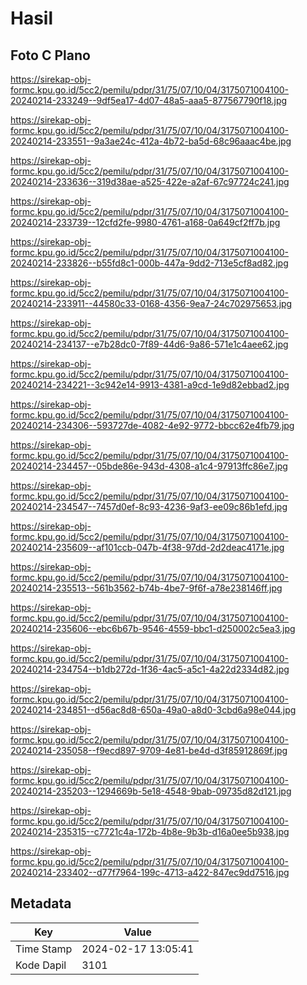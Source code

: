 # Hasil

## Foto C Plano

https://sirekap-obj-formc.kpu.go.id/5cc2/pemilu/pdpr/31/75/07/10/04/3175071004100-20240214-233249--9df5ea17-4d07-48a5-aaa5-877567790f18.jpg

https://sirekap-obj-formc.kpu.go.id/5cc2/pemilu/pdpr/31/75/07/10/04/3175071004100-20240214-233551--9a3ae24c-412a-4b72-ba5d-68c96aaac4be.jpg

https://sirekap-obj-formc.kpu.go.id/5cc2/pemilu/pdpr/31/75/07/10/04/3175071004100-20240214-233636--319d38ae-a525-422e-a2af-67c97724c241.jpg

https://sirekap-obj-formc.kpu.go.id/5cc2/pemilu/pdpr/31/75/07/10/04/3175071004100-20240214-233739--12cfd2fe-9980-4761-a168-0a649cf2ff7b.jpg

https://sirekap-obj-formc.kpu.go.id/5cc2/pemilu/pdpr/31/75/07/10/04/3175071004100-20240214-233826--b55fd8c1-000b-447a-9dd2-713e5cf8ad82.jpg

https://sirekap-obj-formc.kpu.go.id/5cc2/pemilu/pdpr/31/75/07/10/04/3175071004100-20240214-233911--44580c33-0168-4356-9ea7-24c702975653.jpg

https://sirekap-obj-formc.kpu.go.id/5cc2/pemilu/pdpr/31/75/07/10/04/3175071004100-20240214-234137--e7b28dc0-7f89-44d6-9a86-571e1c4aee62.jpg

https://sirekap-obj-formc.kpu.go.id/5cc2/pemilu/pdpr/31/75/07/10/04/3175071004100-20240214-234221--3c942e14-9913-4381-a9cd-1e9d82ebbad2.jpg

https://sirekap-obj-formc.kpu.go.id/5cc2/pemilu/pdpr/31/75/07/10/04/3175071004100-20240214-234306--593727de-4082-4e92-9772-bbcc62e4fb79.jpg

https://sirekap-obj-formc.kpu.go.id/5cc2/pemilu/pdpr/31/75/07/10/04/3175071004100-20240214-234457--05bde86e-943d-4308-a1c4-97913ffc86e7.jpg

https://sirekap-obj-formc.kpu.go.id/5cc2/pemilu/pdpr/31/75/07/10/04/3175071004100-20240214-234547--7457d0ef-8c93-4236-9af3-ee09c86b1efd.jpg

https://sirekap-obj-formc.kpu.go.id/5cc2/pemilu/pdpr/31/75/07/10/04/3175071004100-20240214-235609--af101ccb-047b-4f38-97dd-2d2deac4171e.jpg

https://sirekap-obj-formc.kpu.go.id/5cc2/pemilu/pdpr/31/75/07/10/04/3175071004100-20240214-235513--561b3562-b74b-4be7-9f6f-a78e238146ff.jpg

https://sirekap-obj-formc.kpu.go.id/5cc2/pemilu/pdpr/31/75/07/10/04/3175071004100-20240214-235606--ebc6b67b-9546-4559-bbc1-d250002c5ea3.jpg

https://sirekap-obj-formc.kpu.go.id/5cc2/pemilu/pdpr/31/75/07/10/04/3175071004100-20240214-234754--b1db272d-1f36-4ac5-a5c1-4a22d2334d82.jpg

https://sirekap-obj-formc.kpu.go.id/5cc2/pemilu/pdpr/31/75/07/10/04/3175071004100-20240214-234851--d56ac8d8-650a-49a0-a8d0-3cbd6a98e044.jpg

https://sirekap-obj-formc.kpu.go.id/5cc2/pemilu/pdpr/31/75/07/10/04/3175071004100-20240214-235058--f9ecd897-9709-4e81-be4d-d3f85912869f.jpg

https://sirekap-obj-formc.kpu.go.id/5cc2/pemilu/pdpr/31/75/07/10/04/3175071004100-20240214-235203--1294669b-5e18-4548-9bab-09735d82d121.jpg

https://sirekap-obj-formc.kpu.go.id/5cc2/pemilu/pdpr/31/75/07/10/04/3175071004100-20240214-235315--c7721c4a-172b-4b8e-9b3b-d16a0ee5b938.jpg

https://sirekap-obj-formc.kpu.go.id/5cc2/pemilu/pdpr/31/75/07/10/04/3175071004100-20240214-233402--d77f7964-199c-4713-a422-847ec9dd7516.jpg


## Metadata

| Key        | Value               |
| ---------- | ------------------- |
| Time Stamp | 2024-02-17 13:05:41 |
| Kode Dapil | 3101                |



